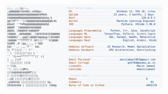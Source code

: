 <picture>
  <source srcset="https://raw.githubusercontent.com/mmazinjameel/mmazinjameel/main/dark_mode.svg?v=1738815101" media="(prefers-color-scheme: dark)">
  <img src="https://raw.githubusercontent.com/mmazinjameel/mmazinjameel/main/light_mode.svg?v=1738815101">
</picture>
